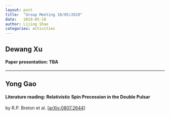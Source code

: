 ```yaml
---
layout: post
title:  "Group Meeting 18/05/2019"
date:   2019-05-18
author: Lijing Shao
categories: activities
---
```




## Dewang Xu

#### Paper presentation: TBA

---

## Yong Gao

#### Literature reading: Relativistic Spin Precession in the Double Pulsar

by R.P. Breton et al. [[arXiv:0807.2644](https://arxiv.org/abs/0807.2644)]

